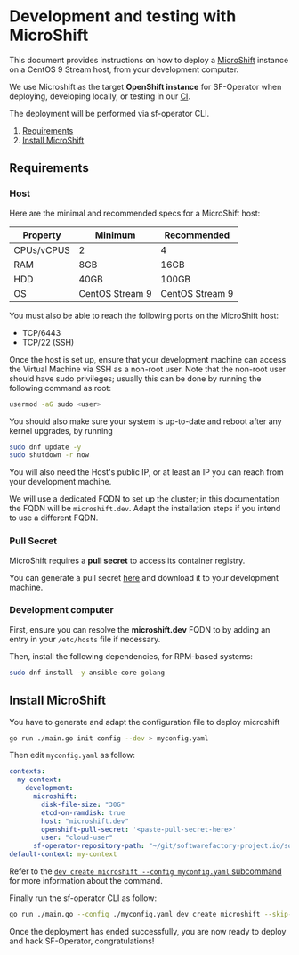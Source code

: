 # Development and testing with MicroShift

This document provides instructions on how to deploy a [MicroShift](https://github.com/openshift/microshift) instance on a CentOS 9 Stream host, from your development computer.

We use Microshift as the target **OpenShift instance** for SF-Operator when deploying, developing locally, or testing in our [CI](https://microshift.softwarefactory-project.io/zuul/t/sf/builds?project=software-factory%2Fsf-operator&skip=0).

The deployment will be performed via sf-operator CLI.

1. [Requirements](#requirements)
1. [Install MicroShift](#install-microshift)

## Requirements

### Host

Here are the minimal and recommended specs for a MicroShift host:

| Property | Minimum | Recommended |
|------------|-------------|----------|
| CPUs/vCPUS | 2 | 4 |
| RAM | 8GB | 16GB |
| HDD | 40GB | 100GB |
| OS | CentOS Stream 9 | CentOS Stream 9 |

You must also be able to reach the following ports on the MicroShift host:

* TCP/6443
* TCP/22 (SSH)

Once the host is set up, ensure that your development machine can access
the Virtual Machine via SSH as a non-root user. Note that the non-root user should have
sudo privileges; usually this can be done by running the following command as root:

```sh
usermod -aG sudo <user>
```

You should also make sure your system is up-to-date and reboot after any kernel upgrades, by running

```sh
sudo dnf update -y
sudo shutdown -r now
```

You will also need the Host's public IP, or at least an IP you can reach from your development machine.

We will use a dedicated FQDN to set up the cluster; in this documentation the FQDN will be `microshift.dev`. Adapt the installation steps if you intend to use a different FQDN.

### Pull Secret

MicroShift requires a **pull secret** to access its container registry.

You can generate a pull secret [here](https://cloud.redhat.com/openshift/create/local) and download it to your development machine.

### Development computer

First, ensure you can resolve the **microshift.dev** FQDN to by adding an entry in your `/etc/hosts` file if necessary.

Then, install the following dependencies, for RPM-based systems:

```sh
sudo dnf install -y ansible-core golang
```

## Install MicroShift

You have to generate and adapt the configuration file to deploy microshift

```sh
go run ./main.go init config --dev > myconfig.yaml
```

Then edit `myconfig.yaml` as follow:

```yaml
contexts:
  my-context:
    development:
      microshift:
        disk-file-size: "30G"
        etcd-on-ramdisk: true
        host: "microshift.dev"
        openshift-pull-secret: '<paste-pull-secret-here>'
        user: "cloud-user"
      sf-operator-repository-path: "~/git/softwarefactory-project.io/software-factory/sf-operator"
default-context: my-context
```

Refer to the [`dev create microshift --config myconfig.yaml` subcommand](./../reference/cli/index.md#create-microshift) for more information about the command.

Finally run the sf-operator CLI as follow:

```sh
go run ./main.go --config ./myconfig.yaml dev create microshift --skip-local-setup
```

Once the deployment has ended successfully, you are now ready to deploy and hack SF-Operator, congratulations!
